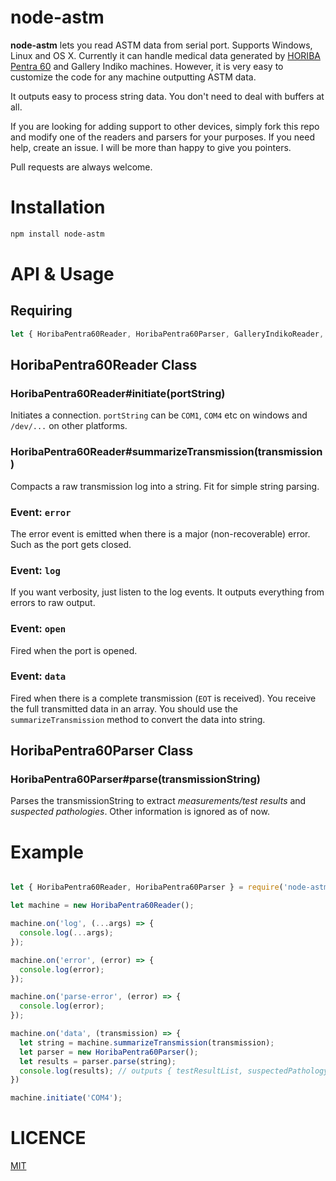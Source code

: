 # node-astm

**node-astm** lets you read ASTM data from serial port. Supports Windows, Linux and OS X. Currently it can handle medical data generated by [HORIBA Pentra 60](http://www.horiba.com/medical/products/hematology/abx-pentra-60/) and Gallery Indiko machines. However, it is very easy to customize the code for any machine outputting ASTM data.

It outputs easy to process string data. You don't need to deal with buffers at all.

If you are looking for adding support to other devices, simply fork this repo and modify one of the readers and parsers for your purposes. If you need help, create an issue. I will be more than happy to give you pointers.

Pull requests are always welcome.

# Installation

```bash
npm install node-astm
```

# API & Usage

## Requiring
```js
let { HoribaPentra60Reader, HoribaPentra60Parser, GalleryIndikoReader, GalleryIndikoParser } = require('node-astm');
```

## HoribaPentra60Reader Class

### HoribaPentra60Reader#initiate(portString)
Initiates a connection. `portString` can be `COM1`, `COM4` etc on windows and `/dev/...` on other platforms.

### HoribaPentra60Reader#summarizeTransmission(transmission)
Compacts a raw transmission log into a string. Fit for simple string parsing.

### Event: `error`
The error event is emitted when there is a major (non-recoverable) error. Such as the port gets closed.

### Event: `log`
If you want verbosity, just listen to the log events. It outputs everything from errors to raw output.

### Event: `open`
Fired when the port is opened.

### Event: `data`
Fired when there is a complete transmission (`EOT` is received). You receive the full transmitted data in an array. You should use the `summarizeTransmission` method to convert the data into string.

## HoribaPentra60Parser Class

### HoribaPentra60Parser#parse(transmissionString)
Parses the transmissionString to extract *measurements/test results* and *suspected pathologies*. Other information is ignored as of now.

# Example

```js

let { HoribaPentra60Reader, HoribaPentra60Parser } = require('node-astm');

let machine = new HoribaPentra60Reader();

machine.on('log', (...args) => {
  console.log(...args);
});

machine.on('error', (error) => {
  console.log(error);
});

machine.on('parse-error', (error) => {
  console.log(error);
});

machine.on('data', (transmission) => {
  let string = machine.summarizeTransmission(transmission);
  let parser = new HoribaPentra60Parser();
  let results = parser.parse(string);
  console.log(results); // outputs { testResultList, suspectedPathologyList }
})

machine.initiate('COM4');
```

# LICENCE

[MIT](LICENSE)